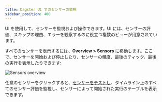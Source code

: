 ```yaml
---
title: Dagster UI でのセンサーの監視
sidebar_position: 400
---
```


UI を使用して、センサーを監視および操作できます。UI には、センサーの評価、スキップの理由、エラーを観察するのに役立つ複数のビューが用意されています。

すべてのセンサーを表示するには、**Overview > Sensors** に移動します。ここで、センサーを開始および停止したり、センサーの頻度、最後のティック、最後の実行を表示したりできます:

![Sensors overview](/images/guides/automate/sensors/all-sensors.png)

任意のセンサーをクリックすると、[センサーをテストし](testing-sensors)、タイムライン上のすべてのセンサー評価を監視し、センサーによって開始された実行のテーブルを表示できます。
